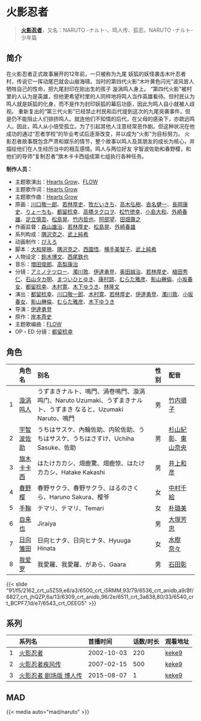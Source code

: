 # 火影忍者


> <u>**[火影忍者](https://bgm.tv/subject/3425)**</u>，又名：NARUTO -ナルト-、鸣人传、狐忍、NARUTO -ナルト- 少年篇

## 简介

在火影忍者正式故事展开的12年前，一只被称为九尾 妖狐的妖怪袭击木叶忍者村，传说它一挥动尾巴就会山崩海啸。当时的第四代火影“木叶黄色闪光”波风皆人牺牲自己的性命，把九尾封印在刚出生的孩子 漩涡鸣人身上。
    “第四代火影”被村里的人认为是英雄，但他更希望村里的人同样地将鸣人当作英雄看待。但村民认为鸣人就是妖狐的化身，而不是作为封印妖狐的幕后功臣，因此为鸣人自小就被人歧视。
    重新复出的“第三代火影”已经禁止村民和后代提到这次的九尾突袭事件，但是仍不能阻止人们排挤鸣人。就连他们不知情的后代，在父母的感染下，亦疏远鸣人。因此，鸣人从小倍受孤立。为了引起其他人注意经常恶作剧。但这种状况在他成功的通过“忍者学校”的毕业考试后逐渐改变，并以成为“火影”为目标努力。
    火影忍者故事既包含严肃和娱乐的情节，整个故事以鸣人及其朋友的成长为核心，并描绘他们在人生经历当中的相互感情。鸣人与两位好友 宇智波佐助和春野樱，和他们的导师“复制忍者”旗木卡卡西组成第七组执行各种任务。

**制作人员：**
- 主题歌演出：[Hearts Grow](https://bgm.tv/person/20300)、[FLOW](https://bgm.tv/person/9673)
- 主题歌作词：[Hearts Grow](https://bgm.tv/person/20300)
- 主题歌作曲：[Hearts Grow](https://bgm.tv/person/20300)
- 原画：[川口敬一郎](https://bgm.tv/person/3086)、[若林厚史](https://bgm.tv/person/3033)、[牧だいきち](https://bgm.tv/person/33779)、[高木弘樹](https://bgm.tv/person/1305)、[沓名健一](https://bgm.tv/person/12149)、[長岡康史](https://bgm.tv/person/10)、[りょーちも](https://bgm.tv/person/3557)、[都留稔幸](https://bgm.tv/person/1443)、[高橋タクロヲ](https://bgm.tv/person/3346)、[松竹徳幸](https://bgm.tv/person/2878)、[小島大和](https://bgm.tv/person/14525)、[外崎春雄](https://bgm.tv/person/1430)、[足立慎吾](https://bgm.tv/person/3183)、[松島晃](https://bgm.tv/person/274)、[竹内哲也](https://bgm.tv/person/3047)、[阿部望](https://bgm.tv/person/11560)、[田畑壽之](https://bgm.tv/person/13809)
- 作画监督：[森山雄治](https://bgm.tv/person/80)、[若林厚史](https://bgm.tv/person/3033)、[松島晃](https://bgm.tv/person/274)、[外崎春雄](https://bgm.tv/person/1430)
- 系列构成：[隅沢克之](https://bgm.tv/person/81)、[武上純希](https://bgm.tv/person/294)
- 动画制作：[ぴえろ](https://bgm.tv/person/320)
- 脚本：[大和屋暁](https://bgm.tv/person/1184)、[隅沢克之](https://bgm.tv/person/81)、[西園悟](https://bgm.tv/person/462)、[横手美智子](https://bgm.tv/person/337)、[武上純希](https://bgm.tv/person/294)
- 人物设定：[鈴木博文](https://bgm.tv/person/642)、[西尾鉄也](https://bgm.tv/person/643)
- 音乐：[増田俊郎](https://bgm.tv/person/113)、[高梨康治](https://bgm.tv/person/1120)
- 分镜：[アミノテツロー](https://bgm.tv/person/590)、[濁川敦](https://bgm.tv/person/19237)、[伊達勇登](https://bgm.tv/person/78)、[奥田誠治](https://bgm.tv/person/1605)、[若林厚史](https://bgm.tv/person/3033)、[植田秀仁](https://bgm.tv/person/806)、[石山タカ明](https://bgm.tv/person/991)、[まついひとゆき](https://bgm.tv/person/621)、[康村諒](https://bgm.tv/person/2583)、[むらた雅彦](https://bgm.tv/person/1412)、[影山楙倫](https://bgm.tv/person/854)、[小坂春女](https://bgm.tv/person/1092)、[都留稔幸](https://bgm.tv/person/1443)、[木村寛](https://bgm.tv/person/13038)、[木下ゆうき](https://bgm.tv/person/3184)、[林隆文](https://bgm.tv/person/15414)
- 演出：[都留稔幸](https://bgm.tv/person/1443)、[川口敬一郎](https://bgm.tv/person/3086)、[木村寛](https://bgm.tv/person/13038)、[若林厚史](https://bgm.tv/person/3033)、[伊達勇登](https://bgm.tv/person/78)、[濁川敦](https://bgm.tv/person/19237)、[小坂春女](https://bgm.tv/person/1092)、[影山楙倫](https://bgm.tv/person/854)、[むらた雅彦](https://bgm.tv/person/1412)、[木下ゆうき](https://bgm.tv/person/3184)
- 导演：[伊達勇登](https://bgm.tv/person/78)
- 原作：[岸本斉史](https://bgm.tv/person/641)
- 主题歌编曲：[FLOW](https://bgm.tv/person/9673)
- OP・ED 分镜：[都留稔幸](https://bgm.tv/person/1443)

## 角色

|     |   角色名   |   别名  | 性别 |  配音  |
|:--- |:------  |:----      |:---  |:--   |
| 1 | [漩涡鸣人](https://bgm.tv/character/2162) | うずまきナルト、鳴門、渦卷鳴門、漩涡鸣门、Naruto Uzumaki、うずまきナルト、うずまき なると、Uzumaki Naruto、鳴門 | 男 | [竹内順子](https://bgm.tv/person/4084) |
| 2 | [宇智波佐助](https://bgm.tv/character/6500) | うちはサスケ、內輪佐助、内轮佐助、うちはサスケ、うちはさすけ、Uchiha Sasuke、佐助 | 男 | [杉山紀彰](https://bgm.tv/person/4578)、[東山奈央](https://bgm.tv/person/6010) |
| 3 | [旗木卡卡西](https://bgm.tv/character/6536) | はたけカカシ、畑鹿驚、畑鹿惊、はたけカカシ、Hatake Kakashi | 男 | [井上和彦](https://bgm.tv/person/1582) |
| 4 | [春野樱](https://bgm.tv/character/6827) | 春野サクラ、春野サクラ、はるのさくら、Haruno Sakura、樱爷 | 女 | [中村千絵](https://bgm.tv/person/4011) |
| 5 | [手鞠](https://bgm.tv/character/6309) | テマリ、テマリ、Temari | 女 | [朴璐美](https://bgm.tv/person/4027) |
| 6 | [自来也](https://bgm.tv/character/6511) | Jiraiya | 男 | [大塚芳忠](https://bgm.tv/person/3879) |
| 7 | [日向雏田](https://bgm.tv/character/6540) | 日向ヒナタ、日向ヒナタ、Hyuuga Hinata | 女 | [水樹奈々](https://bgm.tv/person/1) |
| 8 | [我爱罗](https://bgm.tv/character/6543) | 我愛羅、我愛羅、があら、Gaara | 男 | [石田彰](https://bgm.tv/person/3927) |

{{< slide "91/f5/2162_crt_u5Z59,e8/a3/6500_crt_i5RMM,93/79/6536_crt_anidb,a9/8f/6827_crt_jhQZP,6a/13/6309_crt_anidb,96/2e/6511_crt_3a838,80/33/6540_crt_BCPF7,1d/e7/6543_crt_OEEG5" >}}

## 系列

|     | 系列名          | 首播时间       | 话数/时长 | 观看地址                                                    |
| :-- | :----------- | :--------- | :---- | :------------------------------------------------------ |
| 1   |[火影忍者](https://bgm.tv/subject/3425)| 2002-10-03 | 220   | [keke9](https://www.keke9.app/play/26406-4-220036.html) |
| 2   |[火影忍者疾风传](https://bgm.tv/subject/2782)| 2007-02-15 | 500   | [keke9](https://www.keke9.app/detail/58631.html)        |
| 3   |[火影忍者 剧场版 博人传](https://bgm.tv/subject/120191)| 2015-08-07 | 1     | [keke9](https://www.keke9.app/play/59527-4-449702.html) |

## MAD

{{< media  auto="mad/naruto"  >}}

